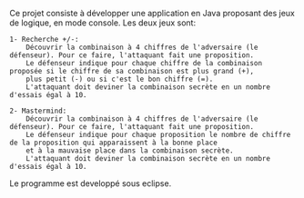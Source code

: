 Ce projet consiste à développer une application en Java proposant des jeux de logique, en mode console. 
Les deux jeux sont:

    1- Recherche +/-:
        Découvrir la combinaison à 4 chiffres de l'adversaire (le défenseur). Pour ce faire, l'attaquant fait une proposition.
        Le défenseur indique pour chaque chiffre de la combinaison proposée si le chiffre de sa combinaison est plus grand (+),
        plus petit (-) ou si c'est le bon chiffre (=).
        L'attaquant doit deviner la combinaison secrète en un nombre d'essais égal à 10.
        
    2- Mastermind:
        Découvrir la combinaison à 4 chiffres de l'adversaire (le défenseur). Pour ce faire, l'attaquant fait une proposition. 
        Le défenseur indique pour chaque proposition le nombre de chiffre de la proposition qui apparaissent à la bonne place 
        et à la mauvaise place dans la combinaison secrète.
        L'attaquant doit deviner la combinaison secrète en un nombre d'essais égal à 10.
        
Le programme est developpé sous eclipse.

